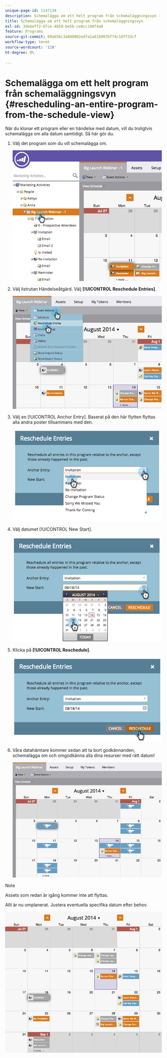 ```yaml
---
unique-page-id: 1147138
description: Schemalägga om ett helt program från schemaläggningsvyn - Marketo Docs - produktdokumentation
title: Schemalägga om ett helt program från schemaläggningsvyn
exl-id: 3debeff2-67ce-4b59-be5b-ce8cc198f4a0
feature: Programs
source-git-commit: 09a656c3a0d0002edfa1a61b987bff4c1dff33cf
workflow-type: tm+mt
source-wordcount: '118'
ht-degree: 0%

---
```


# Schemalägga om ett helt program från schemaläggningsvyn {#rescheduling-an-entire-program-from-the-schedule-view}

När du klonar ett program eller en händelse med datum, vill du troligtvis schemalägga om alla datum samtidigt. Så här gör du.

1. Välj det program som du vill schemalägga om.

   ![](assets/image2014-9-23-15-3a15-3a18.png)

1. Välj listrutan Händelseåtgärd. Välj **[!UICONTROL Reschedule Entries]**.

   ![](assets/image2014-9-23-15-3a15-3a53.png)

1. Välj en [!UICONTROL Anchor Entry]. Baserat på den här flytten flyttas alla andra poster tillsammans med den.

   ![](assets/image2014-9-23-15-3a18-3a23.png)

1. Välj datumet [!UICONTROL New Start].

   ![](assets/image2014-9-23-15-3a18-3a37.png)

1. Klicka på **[!UICONTROL Reschedule]**.

   ![](assets/image2014-9-23-15-3a18-3a54.png)

1. Våra datahämtare kommer sedan att ta bort godkännanden, schemalägga om och omgodkänna alla dina resurser med rätt datum!

   ![](assets/image2014-9-23-15-3a19-3a1.png)

>[!NOTE]
>
>Assets som redan är igång kommer inte att flyttas.

Allt är nu omplanerat. Justera eventuella specifika datum efter behov.

![](assets/image2014-9-23-15-3a19-3a58.png)
